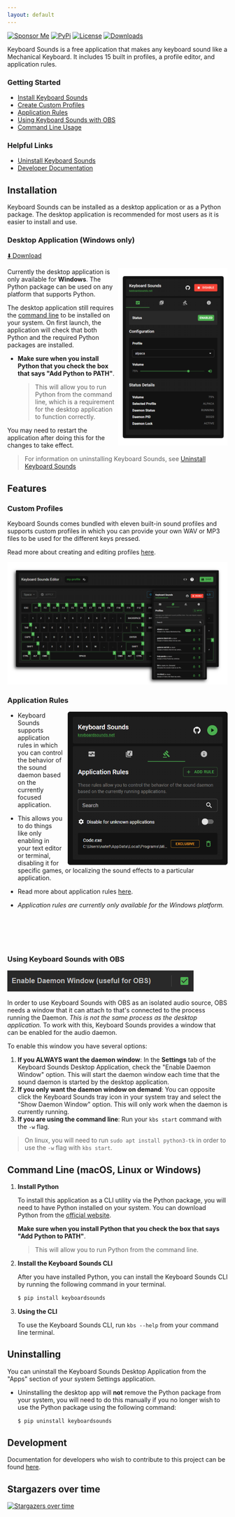 ```yaml
---
layout: default
---
```


[![Sponsor Me](https://img.shields.io/badge/%F0%9F%92%B8-Sponsor%20Me!-blue)](https://github.com/sponsors/nathan-fiscaletti)
[![PyPi](https://badge.fury.io/py/keyboardsounds.svg)](https://badge.fury.io/py/keyboardsounds)
[![License](https://img.shields.io/github/license/nathan-fiscaletti/keyboardsounds.svg)](https://github.com/nathan-fiscaletti/keyboardsounds/blob/master/LICENSE)
[![Downloads](https://static.pepy.tech/badge/keyboardsounds)](https://pepy.tech/project/keyboardsounds)

Keyboard Sounds is a free application that makes any keyboard sound like a Mechanical Keyboard. It includes 15 built in profiles, a profile editor, and application rules.

### Getting Started

- [Install Keyboard Sounds](#installation)
- [Create Custom Profiles](#custom-profiles)
- [Application Rules](#application-rules)
- [Using Keyboard Sounds with OBS](#using-keyboard-sounds-with-obs)
- [Command Line Usage](#command-line-macos-linux-or-windows)

### Helpful Links

- [Uninstall Keyboard Sounds](#uninstalling)
- [Developer Documentation](#development)

## Installation

Keyboard Sounds can be installed as a desktop application or as a Python package. The desktop application is recommended for most users as it is easier to install and use.

### Desktop Application (Windows only)

[⬇️ Download](https://github.com/nathan-fiscaletti/keyboardsounds/releases/latest)

<img align="right" src="./application/main.png" width="250" />

Currently the desktop application is only available for **Windows**. The Python package can be used on any platform that supports Python.

The desktop application still requires the [command line](#command-line-macos-linux-or-windows) to be installed on your system. On first launch, the application will check that both Python and the required Python packages are installed.

  - **Make sure when you install Python that you check the box that says "Add Python to PATH"**.
    > This will allow you to run Python from the command line, which is a requirement for the desktop application to function correctly.

You may need to restart the application after doing this for the changes to take effect.

> For information on uninstalling Keyboard Sounds, see [Uninstall Keyboard Sounds](#uninstalling)

## Features

### Custom Profiles

Keyboard Sounds comes bundled with eleven built-in sound profiles and supports custom profiles in which you can provide your own WAV or MP3 files to be used for the different keys pressed.

Read more about creating and editing profiles [here](./docs/custom-profiles.md).

![Custom Profiles](./application/editor-with-profiles.png)

### Application Rules

<img align="right" src="./docs/app-rules.png" height="350" style="margin-left: 10px;" />

- Keyboard Sounds supports application rules in which you can control the behavior of the sound daemon based on the currently focused application.

- This allows you to do things like only enabling in your text editor or terminal, disabling it for specific games, or localizing the sound effects to a particular application.

- Read more about application rules [here](./docs/app-rules.md).

- _Application rules are currently only available for the Windows platform._

<br><br><br><br>

### Using Keyboard Sounds with OBS

![Daemon Window](./images/daemon-window.png)

In order to use Keyboard Sounds with OBS as an isolated audio source, OBS needs a window that it can attach to that's connected to the process running the Daemon. _This is not the same process as the desktop application._ To work with this, Keyboard Sounds provides a window that can be enabled for the audio daemon.

To enable this window you have several options:

1. **If you ALWAYS want the daemon window**: In the **Settings** tab of the Keyboard Sounds Desktop Application, check the "Enable Daemon Window" option. This will start the daemon window each time that the sound daemon is started by the desktop application.
2. **If you only want the daemon window on demand**: You can opposite click the Keyboard Sounds tray icon in your system tray and select the "Show Daemon Window" option. This will only work when the daemon is currently running.
3. **If you are using the command line**: Run your `kbs start` command with the `-w` flag.

> On linux, you will need to run `sudo apt install python3-tk` in order to use the `-w` flag with `kbs start`.

## Command Line (macOS, Linux or Windows)

1. **Install Python**
   
   To install this application as a CLI utility via the Python package, you will need to have Python installed on your system. You can download Python from the [official website](https://www.python.org/).
    
   **Make sure when you install Python that you check the box that says "Add Python to PATH"**.
    
   > This will allow you to run Python from the command line.
2. **Install the Keyboard Sounds CLI**

   After you have installed Python, you can install the Keyboard Sounds CLI by running the following command in your terminal.

   ```sh
   $ pip install keyboardsounds
   ```
3. **Using the CLI**
   
   To use the Keyboard Sounds CLI, run `kbs --help` from your command line terminal.

## Uninstalling

You can uninstall the Keyboard Sounds Desktop Application from the "Apps" section of your system Settings application. 

- Uninstalling the desktop app will **not** remove the Python package from your system, you will need to do this manually if you no longer wish to use the Python package using the following command:

  ```sh
  $ pip uninstall keyboardsounds
  ```

## Development

Documentation for developers who wish to contribute to this project can be found [here](./docs/development.md).

                        
## Stargazers over time

[![Stargazers over time](https://starchart.cc/nathan-fiscaletti/keyboardsounds.svg?variant=adaptive)](https://starchart.cc/nathan-fiscaletti/keyboardsounds)
